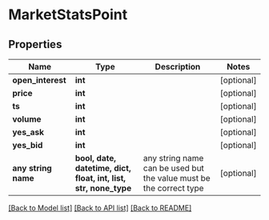 # MarketStatsPoint


## Properties
Name | Type | Description | Notes
------------ | ------------- | ------------- | -------------
**open_interest** | **int** |  | [optional] 
**price** | **int** |  | [optional] 
**ts** | **int** |  | [optional] 
**volume** | **int** |  | [optional] 
**yes_ask** | **int** |  | [optional] 
**yes_bid** | **int** |  | [optional] 
**any string name** | **bool, date, datetime, dict, float, int, list, str, none_type** | any string name can be used but the value must be the correct type | [optional]

[[Back to Model list]](../README.md#documentation-for-models) [[Back to API list]](../README.md#documentation-for-api-endpoints) [[Back to README]](../README.md)


